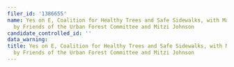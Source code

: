 ```yaml
---
filer_id: '1386655'
name: Yes on E, Coalition for Healthy Trees and Safe Sidewalks, with Major Funding
  by Friends of the Urban Forest Committee and Mitzi Johnson
candidate_controlled_id: ''
data_warning:
title: Yes on E, Coalition for Healthy Trees and Safe Sidewalks, with Major Funding
  by Friends of the Urban Forest Committee and Mitzi Johnson
---
```


